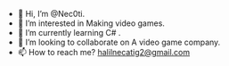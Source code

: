 - 👋 Hi, I’m @Nec0ti.
- 👀 I’m interested in Making video games.
- 🌱 I’m currently learning C# .
- 💞️ I’m looking to collaborate on A video game company.
- 📫 How to reach me? halilnecatig2@gmail.com
